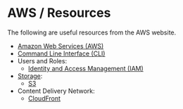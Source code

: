 # AWS / Resources #

The following are useful resources from the AWS website.

*   [Amazon Web Services (AWS)](https://aws.amazon.com/)
*   [Command Line Interface (CLI)](https://aws.amazon.com/cli/)
*   Users and Roles:
    +   [Identity and Access Management (IAM)](https://aws.amazon.com/iam/)
* [Storage](https://aws.amazon.com/products/storage/):
    +   [S3](https://aws.amazon.com/s3/)
* Content Delivery Network:
    +   [CloudFront](https://aws.amazon.com/cloudfront/)
